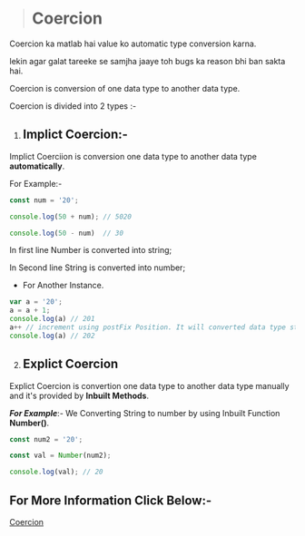 > # Coercion

Coercion ka matlab hai value ko automatic type conversion karna.

lekin agar galat tareeke se samjha jaaye toh bugs ka reason bhi ban sakta hai.

Coercion is conversion of one data type to another data type.

Coercion is divided into 2 types :-

1. ## Implict Coercion:-

Implict Coerciion is conversion one data type to another data type __automatically__.

For Example:-

```javascript
const num = '20';

console.log(50 + num); // 5020

console.log(50 - num)  // 30

```

In first line Number is converted into string;

In Second line String is converted into number;

* For Another Instance.

```javascript
var a = '20';
a = a + 1; 
console.log(a) // 201
a++ // increment using postFix Position. It will converted data type string to number.
console.log(a) // 202 

```

2. ## Explict Coercion

Explict Coercion is convertion one data type to another data type manually and it's provided by __Inbuilt Methods__.

___For Example___:- We Converting String to number by using Inbuilt Function __Number()__.

```javascript
const num2 = '20';

const val = Number(num2);

console.log(val); // 20

```

## For More Information Click Below:-

[Coercion](../js/3-Coercion/)
